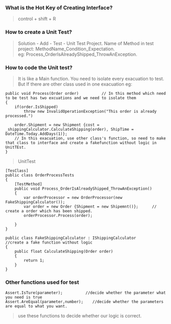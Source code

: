 ### What is the Hot Key of Creating Interface?
> control + shift + R

### How to create a Unit Test?
>Solution - Add - Test - Unit Test Project. 
>Name of Method in test project: MethodName_Condition_Expectation.   
>eg: Process_OrderIsAlreadyShipped_ThrowAnException. 

### How to code the Unit test?
>It is like a Main function. You need to isolate every exacuation to test.
>But If there are other class used in one exacuation
>eg: 
```
public void Process(Order order)          // In this method which need to be test has two excuations and we need to isolate them
{
    if(order.IsShipped)
        throw new InvalidOperationException("This order is already processed.")
    
    order.Shipment = new Shipment {cost = _shippingCalculator.CalculateShipping(order), ShipTime = DateTime.Today.AddDays(1)};    
    // In this exacuation, use other class's function, so need to make that class to interface and create a fakefunction without logic in UnitTEst.
}
```
>UnitTest
```
[TesClass]
public class OrderProcessTests
{
    [TestMethod]
    public void Process_OrderIsAlreadyShipped_ThrowAnException()
    {
        var orderProcessor = new OrderProcessor(new FakeShippingCalculator());
        var order = new Order {Shipment = new Shipemnt()};      // create a order which has been shipped.
        orderProcessor.Process(order);
        
    }
}

public class FakeShippingCalculator : IShippingCalculator         //create a fake function without logic
{
    public float CalculateShipping(Order order)
    {
        return 1;
    }
}
```

### Other functions used for test
```
Assert.IsTure(parameter);          //decide whether the parameter what you need is true 
Assert.AreEqual(parameter,number);    //decide whether the parameters are equal to what you want.
```
>use these functions to decide whether our logic is correct.
